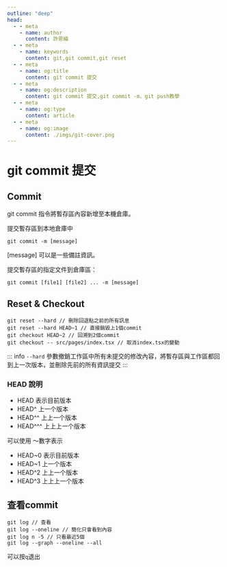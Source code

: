 ```yaml
---
outline: "deep"
head:
  - - meta
    - name: author
      content: 許恩綸
  - - meta
    - name: keywords
      content: git,git commit,git reset
  - - meta
    - name: og:title
      content: git commit 提交
  - - meta
    - name: og:description
      content: git commit 提交,git commit -m、git push教學
  - - meta
    - name: og:type
      content: article
  - - meta
    - name: og:image
      content: ./imgs/git-cover.png
---
```


# git commit 提交

## Commit

git commit 指令將暫存區內容新增至本機倉庫。

提交暫存區到本地倉庫中

```shell
git commit -m [message]
```

[message] 可以是一些備註資訊。

提交暫存區的指定文件到倉庫區：

```shell
git commit [file1] [file2] ... -m [message]
```

## Reset & Checkout
```shell
git reset --hard // 刪除回退點之前的所有訊息
git reset --hard HEAD~1 // 直接銷毀上1個commit
git checkout HEAD~2 // 回溯到2個commit
git checkout -- src/pages/index.tsx // 取消index.tsx的變動
```

::: info
`--hard` 參數撤銷工作區中所有未提交的修改內容，將暫存區與工作區都回到上一次版本，並刪除先前的所有資訊提交
:::

### HEAD 說明

- HEAD 表示目前版本
- HEAD^ 上一个版本
- HEAD^^ 上上一个版本
- HEAD^^^ 上上上一个版本

可以使用 ～數字表示

- HEAD~0 表示目前版本
- HEAD~1 上一个版本
- HEAD^2 上上一个版本
- HEAD^3 上上上一个版本

## 查看commit

```shell
git log // 查看
git log --oneline // 簡化只會看到內容
git log n -5 // 只看最近5個
git log --graph --oneline --all
```

可以按`q`退出